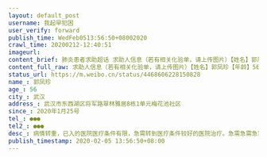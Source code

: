 ```yaml
---
layout: default_post
username: 我起早犯困
user_verify: forward
publish_time: WedFeb0513:56:50+08002020
crawl_time: 20200212-12:40:51
imageurl: 
content_brief: 肺炎患者求助超话 求助人信息（若有相关化验单，请上传图片）【姓名】郭凤珍【年龄】56【所在城市】武汉【所在小区、社区】武汉市东西湖区将军路翠林雅居8栋1单元  梅花池社区【患病时间】2020年1月25号【联系方式】●●●【其他紧急联系人】●●●【病情描述】 病情转重，已入 ...全文
content_full_raw: 求助人信息（若有相关化验单，请上传图片）【姓名】郭凤珍【年龄】56【所在城市】武汉【所在小区、社区】武汉市东西湖区将军路翠林雅居8栋1单元梅花池社区【患病时间】2020年1月25号【联系方式】●●●【其他紧急联系人】●●●【病情描述】病情转重，已入的医院医疗条件有限，急需转到医疗条件较好的医院治疗。急需急需急需！
status_url: https://m.weibo.cn/status/4468606228150828
name_: 郭凤珍
age_: 56
city_: 武汉
address_: 武汉市东西湖区将军路翠林雅居8栋1单元梅花池社区
since_: 2020年1月25号
tel_: ●●●
tel2_: ●●●
desc_: 病情转重，已入的医院医疗条件有限，急需转到医疗条件较好的医院治疗。急需急需急需！
publish_timestamp: 2020-02-05 13:56:50+08:00
---
```

